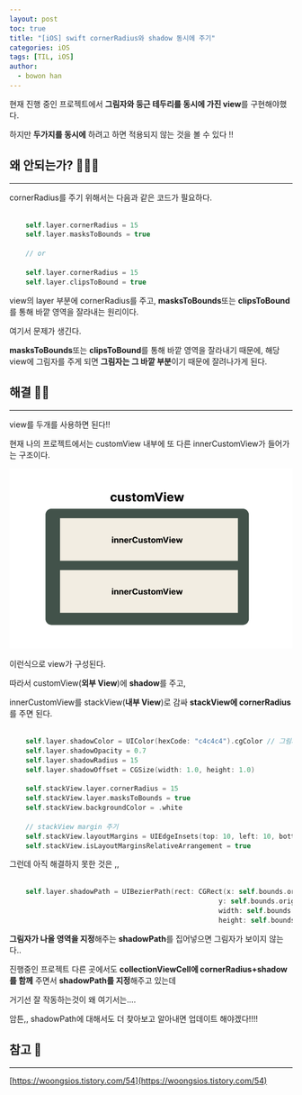 ```yaml
---
layout: post
toc: true
title: "[iOS] swift cornerRadius와 shadow 동시에 주기"
categories: iOS
tags: [TIL, iOS]
author:
  - bowon han
---
```


현재 진행 중인 프로젝트에서 **그림자와 둥근 테두리를 동시에 가진 view**를 구현해야했다. 

하지만 **두가지를 동시에** 하려고 하면 적용되지 않는 것을 볼 수 있다 ‼️

## 왜 안되는가? 🤷🏻‍♀️
***

cornerRadius를 주기 위해서는 다음과 같은 코드가 필요하다.

```swift

    self.layer.cornerRadius = 15
    self.layer.masksToBounds = true

    // or

    self.layer.cornerRadius = 15
    self.layer.clipsToBound = true

```

view의 layer 부분에 cornerRadius를 주고, 
**masksToBounds**또는 **clipsToBound**를 통해 바깥 영역을 잘라내는 원리이다. 

여기서 문제가 생긴다. 

**masksToBounds**또는 **clipsToBound**를 통해 바깥 영역을 잘라내기 때문에,
해당 view에 그림자를 주게 되면 **그림자는 그 바깥 부분**이기 때문에 잘려나가게 된다.

## 해결 👍🏻
***

view를 두개를 사용하면 된다‼️

현재 나의 프로젝트에서는 customView 내부에 또 다른 innerCustomView가 들어가는 구조이다.

![](/images/ios-cornerRadius-and-shadow-1.png)

이런식으로 view가 구성된다. 
<br>

따라서 customView(**외부 View**)에 **shadow**를 주고,

innerCustomView를 stackView(**내부 View**)로 감싸 **stackView에 cornerRadius**를 주면 된다. 

```swift

    self.layer.shadowColor = UIColor(hexCode: "c4c4c4").cgColor // 그림자 색
    self.layer.shadowOpacity = 0.7 
    self.layer.shadowRadius = 15 
    self.layer.shadowOffset = CGSize(width: 1.0, height: 1.0)
    
    self.stackView.layer.cornerRadius = 15
    self.stackView.layer.masksToBounds = true
    self.stackView.backgroundColor = .white

    // stackView margin 주기
    self.stackView.layoutMargins = UIEdgeInsets(top: 10, left: 10, bottom: 10, right: 10) 
    self.stackView.isLayoutMarginsRelativeArrangement = true

```

그런데 아직 해결하지 못한 것은 ,, 

```swift

    self.layer.shadowPath = UIBezierPath(rect: CGRect(x: self.bounds.origin.x - 1.5, 
                                                    y: self.bounds.origin.y + 10, 
                                                    width: self.bounds.width + 3, 
                                                    height: self.bounds.height - 7)).cgPath

```
**그림자가 나올 영역을 지정**해주는 **shadowPath**를 집어넣으면 그림자가 보이지 않는다.. 

진행중인 프로젝트 다른 곳에서도 **collectionViewCell에 cornerRadius+shadow를 함께** 주면서 **shadowPath를 지정**해주고 있는데 

거기선 잘 작동하는것이 왜 여기서는....

암튼,, shadowPath에 대해서도 더 찾아보고 알아내면 업데이트 해야겠다!!!!


## 참고 📜
***
[https://woongsios.tistory.com/54](https://woongsios.tistory.com/54)

